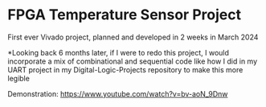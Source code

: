 # FPGA Temperature Sensor Project

First ever Vivado project, planned and developed in 2 weeks in March 2024

*Looking back 6 months later, if I were to redo this project, I would incorporate a mix of combinational and sequential code like how I did in my UART project in my Digital-Logic-Projects repository to make this more legible

Demonstration:
https://www.youtube.com/watch?v=bv-aoN_9Dnw
